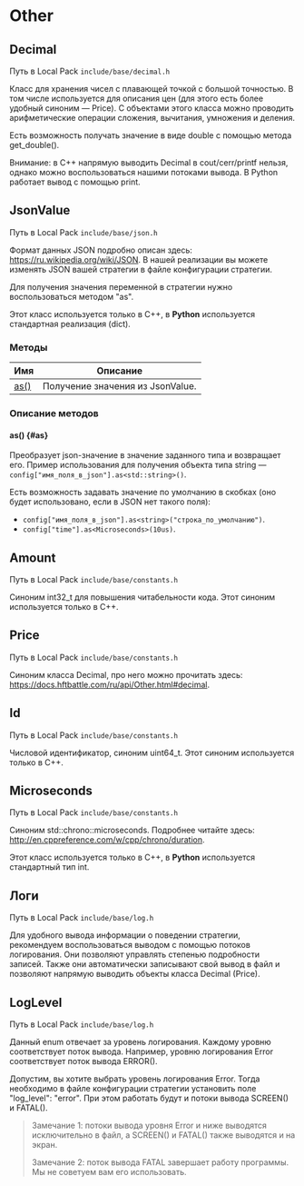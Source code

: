 # Other

## Decimal

Путь в Local Pack `include/base/decimal.h`

Класс для хранения чисел с плавающей точкой с большой точностью.
В том числе используется для описания цен (для этого есть более удобный синоним — Price).
С объектами этого класса можно проводить арифметические операции сложения, вычитания, умножения и деления.

Есть возможность получать значение в виде double с помощью метода get_double().

Внимание: в С++ напрямую выводить Decimal в cout/cerr/printf нельзя, однако можно воспользоваться нашими потоками вывода.
В Python работает вывод с помощью print.

## JsonValue

Путь в Local Pack `include/base/json.h`

Формат данных JSON подробно описан здесь: <https://ru.wikipedia.org/wiki/JSON>.
В нашей реализации вы можете изменять JSON вашей стратегии в файле конфигурации стратегии.

Для получения значения переменной в стратегии нужно воспользоваться методом "as".

Этот класс используется только в C++, в **Python** используется стандартная реализация (dict).

### Методы

| Имя | Описание |
| --- | --- |
| [as()](#as) | Получение значения из JsonValue. |

### Описание методов

#### as() {#as}

Преобразует json-значение в значение заданного типа и возвращает его.
Пример использования для получения объекта типа string — `config["имя_поля_в_json"].as<std::string>()`.

Есть возможность задавать значение по умолчанию в скобках (оно будет использовано, если в JSON нет такого поля):

- `config["имя_поля_в_json"].as<string>("строка_по_умолчанию")`.
- `config["time"].as<Microseconds>(10us)`.

## Amount

Путь в Local Pack `include/base/constants.h`

Синоним int32_t для повышения читабельности кода.
Этот синоним используется только в C++.

## Price

Путь в Local Pack `include/base/constants.h`

Синоним класса Decimal, про него можно прочитать здесь: <https://docs.hftbattle.com/ru/api/Other.html#decimal>.

## Id

Путь в Local Pack `include/base/constants.h`

Числовой идентификатор, синоним uint64_t.
Этот синоним используется только в C++.

## Microseconds

Путь в Local Pack `include/base/constants.h`

Синоним std::chrono::microseconds.
Подробнее читайте здесь: <http://en.cppreference.com/w/cpp/chrono/duration>.

Этот класс используется только в C++, в **Python** используется стандартный тип int.

## Логи

Путь в Local Pack `include/base/log.h`

Для удобного вывода информации о поведении стратегии, рекомендуем воспользоваться выводом с помощью потоков логирования.
Они позволяют управлять степенью подробности записей.
Также они автоматически записывают свой вывод в файл и позволяют напрямую выводить объекты класса Decimal (Price).

## LogLevel

Путь в Local Pack `include/base/log.h`

Данный enum отвечает за уровень логирования.
Каждому уровню соответствует поток вывода.
Например, уровню логирования Error соответствует поток вывода ERROR().

Допустим, вы хотите выбрать уровень логирования Error.
Тогда необходимо в файле конфигурации стратегии установить поле "log_level": "error".
При этом работать будут и потоки вывода SCREEN() и FATAL().

> Замечание 1: потоки вывода уровня Error и ниже выводятся исключительно в файл, а SCREEN() и FATAL() также выводятся и на экран.
>
> Замечание 2: поток вывода FATAL завершает работу программы.
> Мы не советуем вам его использовать.
